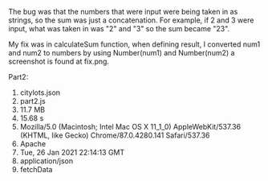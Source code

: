 The bug was that the numbers that were input were being taken in as strings, so the sum was just a concatenation. For example, if 2 and 3 were input, what was taken in was "2" and "3" so the sum became "23". 

My fix was in calculateSum function, when defining result, I converted num1 and num2 to numbers by using Number(num1) and Number(num2) a screenshot is found at fix.png.

Part2:
1. citylots.json
2. part2.js
3. 11.7 MB
4. 15.68 s
5. Mozilla/5.0 (Macintosh; Intel Mac OS X 11_1_0) AppleWebKit/537.36 (KHTML, like Gecko) Chrome/87.0.4280.141 Safari/537.36
6. Apache
7. Tue, 26 Jan 2021 22:14:13 GMT
8. application/json
9. fetchData